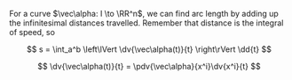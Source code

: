 For a curve $\vec\alpha: I \to \RR^n$, we can find arc length by adding up the infinitesimal distances travelled. Remember that distance is the integral of speed, so

$$
s = \int_a^b \left\lVert \dv{\vec\alpha(t)}{t} \right\rVert \dd{t}
$$


$$
\dv{\vec\alpha(t)}{t} = \pdv{\vec\alpha}{x^i}\dv{x^i}{t}
$$